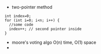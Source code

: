 - two-pointer method
```
int index=0;
for (int i=0; i<n; i++) {
  //some code
  index++; // second pointer inside
}
```

- moore's voting algo O(n) time, O(1) space
- 
